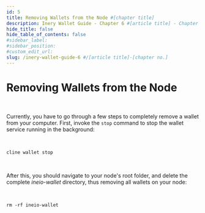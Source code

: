 ```yaml
---
id: 5
title: Removing Wallets from the Node #[chapter title]
description: Inery Wallet Guide - Chapter 6 #[article title] - Chapter [chapter no.]
hide_title: false
hide_table_of_contents: false
#sidebar_label:
#sidebar_position:
#custom_edit_url:
slug: /inery-wallet-guide-6 #/[article title]-[chapter no.]
---
```


# Removing Wallets from the Node

<br/>

Currently, you have to go through a few steps to completely remove a wallet from your computer.
First, invoke the `stop` command to stop the wallet service running in the background:

<br/>

```shell
cline wallet stop
```

<br/>

After this, you should navigate to your node's root folder, and delete the complete *ineio-wallet* directory, thus removing all wallets on your node:

<br/>

```shell
rm -rf ineio-wallet
```
